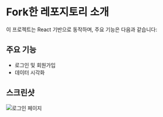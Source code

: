 # Fork한 레포지토리 소개

이 프로젝트는 React 기반으로 동작하며, 주요 기능은 다음과 같습니다:

## 주요 기능
- 로그인 및 회원가입
- 데이터 시각화

## 스크린샷
![로그인 페이지](https://github.com/shyunu/OneshotApp/master/images/로그인기본.png)
